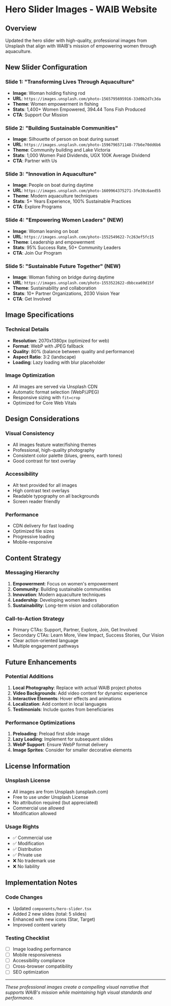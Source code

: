 # Hero Slider Images - WAIB Website

## Overview
Updated the hero slider with high-quality, professional images from Unsplash that align with WAIB's mission of empowering women through aquaculture.

## New Slider Configuration

### Slide 1: "Transforming Lives Through Aquaculture"
- **Image**: Woman holding fishing rod
- **URL**: `https://images.unsplash.com/photo-1565795695916-33d0b2d7c3da`
- **Theme**: Women empowerment in fishing
- **Stats**: 1,400+ Women Empowered, 394.44 Tons Fish Produced
- **CTA**: Support Our Mission

### Slide 2: "Building Sustainable Communities"
- **Image**: Silhouette of person on boat during sunset
- **URL**: `https://images.unsplash.com/photo-1596796571148-77b6e70dd6b6`
- **Theme**: Community building and Lake Victoria
- **Stats**: 1,000 Women Paid Dividends, UGX 100K Average Dividend
- **CTA**: Partner with Us

### Slide 3: "Innovation in Aquaculture"
- **Image**: People on boat during daytime
- **URL**: `https://images.unsplash.com/photo-1609964375271-3fe38c6aed55`
- **Theme**: Modern aquaculture techniques
- **Stats**: 5+ Years Experience, 100% Sustainable Practices
- **CTA**: Explore Programs

### Slide 4: "Empowering Women Leaders" (NEW)
- **Image**: Woman leaning on boat
- **URL**: `https://images.unsplash.com/photo-1552549622-7c263ef5fc15`
- **Theme**: Leadership and empowerment
- **Stats**: 95% Success Rate, 50+ Community Leaders
- **CTA**: Join Our Program

### Slide 5: "Sustainable Future Together" (NEW)
- **Image**: Woman fishing on bridge during daytime
- **URL**: `https://images.unsplash.com/photo-1553522622-dbbcea69d15f`
- **Theme**: Sustainability and collaboration
- **Stats**: 10+ Partner Organizations, 2030 Vision Year
- **CTA**: Get Involved

## Image Specifications

### Technical Details
- **Resolution**: 2070x1380px (optimized for web)
- **Format**: WebP with JPEG fallback
- **Quality**: 80% (balance between quality and performance)
- **Aspect Ratio**: 3:2 (landscape)
- **Loading**: Lazy loading with blur placeholder

### Image Optimization
- All images are served via Unsplash CDN
- Automatic format selection (WebP/JPEG)
- Responsive sizing with `fit=crop`
- Optimized for Core Web Vitals

## Design Considerations

### Visual Consistency
- All images feature water/fishing themes
- Professional, high-quality photography
- Consistent color palette (blues, greens, earth tones)
- Good contrast for text overlay

### Accessibility
- Alt text provided for all images
- High contrast text overlays
- Readable typography on all backgrounds
- Screen reader friendly

### Performance
- CDN delivery for fast loading
- Optimized file sizes
- Progressive loading
- Mobile-responsive

## Content Strategy

### Messaging Hierarchy
1. **Empowerment**: Focus on women's empowerment
2. **Community**: Building sustainable communities
3. **Innovation**: Modern aquaculture techniques
4. **Leadership**: Developing women leaders
5. **Sustainability**: Long-term vision and collaboration

### Call-to-Action Strategy
- Primary CTAs: Support, Partner, Explore, Join, Get Involved
- Secondary CTAs: Learn More, View Impact, Success Stories, Our Vision
- Clear action-oriented language
- Multiple engagement pathways

## Future Enhancements

### Potential Additions
1. **Local Photography**: Replace with actual WAIB project photos
2. **Video Backgrounds**: Add video content for dynamic experience
3. **Interactive Elements**: Hover effects and animations
4. **Localization**: Add content in local languages
5. **Testimonials**: Include quotes from beneficiaries

### Performance Optimizations
1. **Preloading**: Preload first slide image
2. **Lazy Loading**: Implement for subsequent slides
3. **WebP Support**: Ensure WebP format delivery
4. **Image Sprites**: Consider for smaller decorative elements

## License Information

### Unsplash License
- All images are from Unsplash (unsplash.com)
- Free to use under Unsplash License
- No attribution required (but appreciated)
- Commercial use allowed
- Modification allowed

### Usage Rights
- ✅ Commercial use
- ✅ Modification
- ✅ Distribution
- ✅ Private use
- ❌ No trademark use
- ❌ No liability

## Implementation Notes

### Code Changes
- Updated `components/hero-slider.tsx`
- Added 2 new slides (total: 5 slides)
- Enhanced with new icons (Star, Target)
- Improved content variety

### Testing Checklist
- [ ] Image loading performance
- [ ] Mobile responsiveness
- [ ] Accessibility compliance
- [ ] Cross-browser compatibility
- [ ] SEO optimization

---

*These professional images create a compelling visual narrative that supports WAIB's mission while maintaining high visual standards and performance.*
